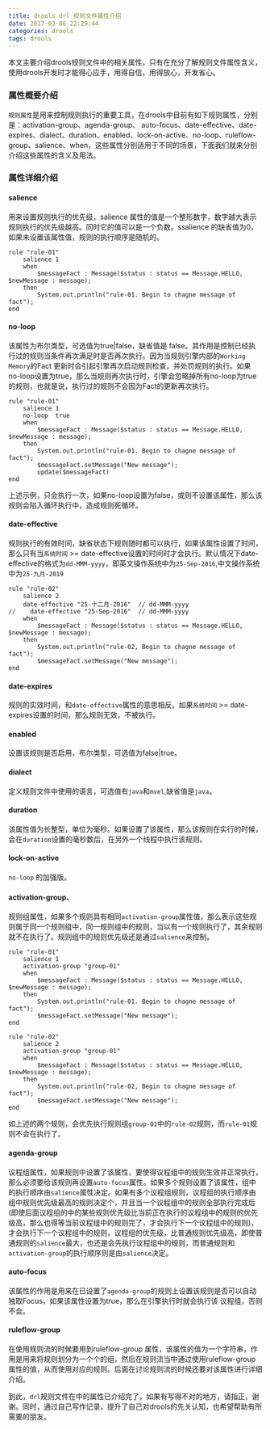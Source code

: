 ```yaml
---
title: drools drl 规则文件属性介绍
date: 2017-03-06 22:29:44
categories: drools
tags: drools
---
```


本文主要介绍drools规则文件中的相关属性，只有在充分了解规则文件属性含义，使用drools开发时才能得心应手，用得自信，用得放心，开发省心。
<!-- more -->

### 属性概要介绍

`规则属性`是用来控制规则执行的重要工具，在drools中目前有如下规则属性，分别是：activation-group、agenda-group、
auto-focus、date-effective、date-expires、dialect、duration、enabled、lock-on-active、no-loop、ruleflow-group、salience、when，这些属性分别适用于不同的场景，下面我们就来分别介绍这些属性的含义及用法。

### 属性详细介绍
#### salience
用来设置规则执行的优先级，salience 属性的值是一个整形数字，数字越大表示规则执行的优先级越高。同时它的值可以是一个负数。ssalience 的缺省值为0，如果未设置该属性值，规则的执行顺序是随机的。
```
rule "rule-01"
    salience 1
    when
        $messageFact : Message($status : status == Message.HELLO, $newMessage : message);
    then
        System.out.println("rule-01. Begin to chagne message of fact");
end
```

#### no-loop
该属性为布尔类型，可选值为true|false，缺省值是 false。其作用是控制已经执行过的规则当条件再次满足时是否再次执行。因为当规则引擎内部的`Working Memory`的Fact 更新时会引起引擎再次启动规则检查，并处罚规则的执行。如果no-loop设置为true，那么当规则再次执行时，引擎会忽略掉所有no-loop为true的规则，也就是说，执行过的规则不会因为Fact的更新再次执行。
```
rule "rule-01"
    salience 1
    no-loop  true
    when
        $messageFact : Message($status : status == Message.HELLO, $newMessage : message);
    then
        System.out.println("rule-01. Begin to chagne message of fact");
        $messageFact.setMessage("New message");
        update($messageFact)
end
```
上述示例，只会执行一次，如果no-loop设置为false，或则不设置该属性，那么该规则会陷入循环执行中，造成规则死循环。

#### date-effective
规则执行的有效时间，缺省状态下规则随时都可以执行，如果该属性设置了时间，那么只有当`系统时间` >= date-effective设置的时间时才会执行。默认情况下date-effective的格式为`dd-MMM-yyyy`，即英文操作系统中为`25-Sep-2016`,中文操作系统中为`25-九月-2019`
```
rule "rule-02"
    salience 2
    date-effective "25-十二月-2016"  // dd-MMM-yyyy
//    date-effective "25-Sep-2016"  // dd-MMM-yyyy
    when
        $messageFact : Message($status : status == Message.HELLO, $newMessage : message);
    then
        System.out.println("rule-02, Begin to chagne message of fact");
        $messageFact.setMessage("New message");
end
```

#### date-expires
规则的实效时间，和`date-effective`属性的意思相反。如果`系统时间` >= date-expires设置的时间，那么规则无效，不被执行。

#### enabled
设置该规则是否启用，布尔类型，可选值为false|true。

#### dialect
定义规则文件中使用的语言，可选值有`java`和`mvel`,缺省值是`java`。

#### duration
该属性值为长整型，单位为毫秒。如果设置了该属性，那么该规则在实行的时候，会在`duration`设置的毫秒数后，在另外一个线程中执行该规则。

#### lock-on-active
`no-loop` 的加强版。

#### activation-group、
规则组属性，如果多个规则具有相同`activation-group`属性值，那么表示这些规则属于同一个规则组中，同一规则组中的规则，当以有一个规则执行了，其余规则就不在执行了。规则组中的规则优先级还是通过`salience`来控制。
```
rule "rule-01"
    salience 1
    activation-group "group-01"
    when
        $messageFact : Message($status : status == Message.HELLO, $newMessage : message);
    then
        System.out.println("rule-01. Begin to chagne message of fact");
        $messageFact.setMessage("New message");
end

rule "rule-02"
    salience 2
    activation-group "group-01"
    when
        $messageFact : Message($status : status == Message.HELLO, $newMessage : message);
    then
        System.out.println("rule-02, Begin to chagne message of fact");
        $messageFact.setMessage("New message");
end
```
如上述的两个规则，会优先执行规则组`group-01`中的`rule-02`规则，而`rule-01`规则不会在执行了。

#### agenda-group
议程组属性，如果规则中设置了该属性，要使得议程组中的规则生效并正常执行，那么必须要给该规则再设置`auto-focus`属性。如果多个规则设置了该属性，组中的执行顺序由`salience`属性决定。如果有多个议程组规则，议程组的执行顺序由组中规则优先级最高的规则决定个，并且当一个议程组中的规则全部执行完成后(即使后面议程组的中的某些规则优先级比当前正在执行的议程组中的规则的优先级高，那么也得等当前议程组中的规则完了，才会执行下一个议程组中的规则)，才会执行下一个议程组中的规则，议程组的优先级，比普通规则优先级高，即使普通规则的`salience`最大，也还是会先执行议程组中的规则，而普通规则和`activation-group`的执行顺序则是由`salience`决定。

#### auto-focus
该属性的作用是用来在已设置了`agenda-group`的规则上设置该规则是否可以自动独取Focus，如果该属性设置为true，那么在引擎执行时就会执行该 议程组，否则不会。

#### ruleflow-group
在使用规则流的时候要用到ruleflow-group 属性，该属性的值为一个字符串，作用是用来将规则划分为一个个的组，然后在规则流当中通过使用ruleflow-group 属性的值，从而使用对应的规则。后面在讨论规则流的时候还要对该属性进行详细介绍。

到此，`drl`规则文件在中的属性已介绍完了，如果有写得不对的地方，请指正，谢谢。同时，通过自己写作记录，提升了自己对drools的先关认知，也希望帮助有所需要的朋友。